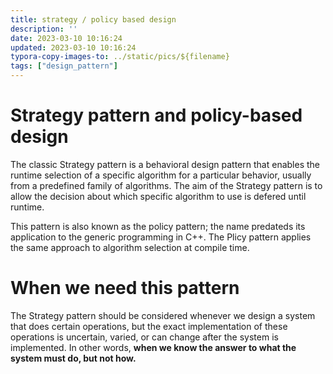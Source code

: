 ```yaml
---
title: strategy / policy based design
description: ''
date: 2023-03-10 10:16:24
updated: 2023-03-10 10:16:24
typora-copy-images-to: ../static/pics/${filename}
tags: ["design_pattern"]
---
```


# Strategy pattern and policy-based design
The classic Strategy pattern is a behavioral design pattern that enables the runtime selection of a specific algorithm for a particular behavior, usually from a predefined family of algorithms. The aim of the Strategy pattern is to allow the decision about which specific algorithm to use is defered until runtime.

This pattern is also known as the policy pattern; the name predateds its application to the generic programming in C++. The Plicy pattern applies the same approach to algorithm selection at compile time.

# When we need this pattern
The Strategy pattern should be considered whenever we design a system that does certain operations, but the exact implementation of these operations is uncertain, varied, or can change after the system is implemented. In other words, **when we know the answer to what the system must do, but not how.**